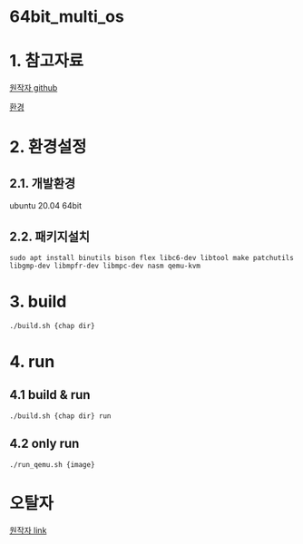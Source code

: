 # 64bit_multi_os

# 1. 참고자료

[원작자 github](https://github.com/kkamagui/mint64os-examples/blob/master/README.md) 

[환경](https://sean.tistory.com/7?category=869595)

# 2. 환경설정

## 2.1. 개발환경

ubuntu 20.04 64bit 

## 2.2. 패키지설치

```
sudo apt install binutils bison flex libc6-dev libtool make patchutils libgmp-dev libmpfr-dev libmpc-dev nasm qemu-kvm
```

# 3. build

```
./build.sh {chap dir}
```

# 4. run

## 4.1 build & run

```
./build.sh {chap dir} run
```

## 4.2 only run

```
./run_qemu.sh {image}
```

# 오탈자

[원작자 link](https://kkamagui.tistory.com/781)
